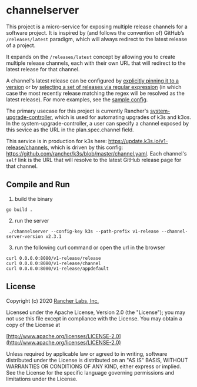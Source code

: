 # channelserver
This project is a micro-service for exposing multiple release channels for a software project. It is inspired by (and follows the convention of) GitHub’s `/releases/latest` paradigm, which will always redirect to the latest release of a project.

It expands on the `/releases/latest` concept by allowing you to create multiple release channels, each with their own URL that will redirect to the latest release for that channel.

A channel's latest release can be configured by [explicitly pinning it to a version](https://github.com/rancher/channelserver/blob/439813cefa7a0bd048052bcabc7b1c6ad796e97a/channels.yaml#L4) or by [selecting a set of releases via regular expression](https://github.com/rancher/channelserver/blob/439813cefa7a0bd048052bcabc7b1c6ad796e97a/channels.yaml#L11) (in which case the most recently release matching the regex will be resolved as the latest release). For more examples, see the [sample config](https://github.com/rancher/channelserver/blob/master/channels.yaml).

The primary usecase for this project is currently Rancher's [system-upgrade-controller](https://github.com/rancher/system-upgrade-controller), which is used for automating upgrades of k3s and k3os. In the system-upgrade-controller, a user can specify a channel exposed by this sevice as the URL in the plan.spec.channel field.

This service is in production for k3s here: https://update.k3s.io/v1-release/channels, which is driven by this config: https://github.com/rancher/k3s/blob/master/channel.yaml. Each channel's `self` link is the URL that will resolve to the latest GitHub release page for that channel.

## Compile and Run 
1. build the binary
```
go build . 
```
2. run the server
```
 ./channelserver --config-key k3s --path-prefix v1-release --channel-server-version v2.3.1
```

3. run the following curl command or open the url in the browser
```
curl 0.0.0.0:8080/v1-release/release 
curl 0.0.0.0:8080/v1-release/channel 
curl 0.0.0.0:8080/v1-release/appdefault
```

## License
Copyright (c) 2020 [Rancher Labs, Inc.](http://rancher.com)

Licensed under the Apache License, Version 2.0 (the "License");
you may not use this file except in compliance with the License.
You may obtain a copy of the License at

[http://www.apache.org/licenses/LICENSE-2.0](http://www.apache.org/licenses/LICENSE-2.0)

Unless required by applicable law or agreed to in writing, software
distributed under the License is distributed on an "AS IS" BASIS,
WITHOUT WARRANTIES OR CONDITIONS OF ANY KIND, either express or implied.
See the License for the specific language governing permissions and
limitations under the License.
